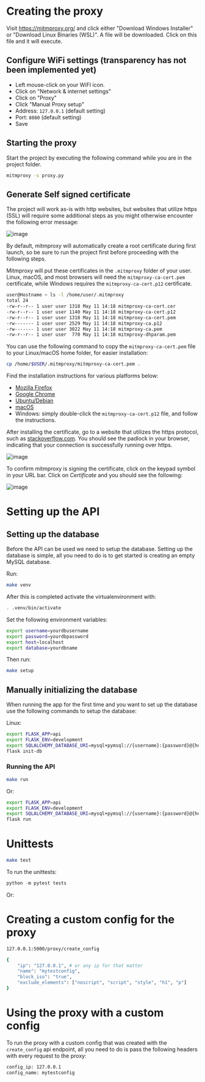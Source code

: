 # Creating the proxy
Visit https://mitmproxy.org/ and click either "Download Windows Installer" or "Download Linux Binaries (WSL)".
A file will be downloaded. Click on this file and it will execute.

## Configure WiFi settings (transparency has not been implemented yet)
- Left mouse-click on your WiFI icon.
- Click on "Network & internet settings"
- Click on "Proxy"
- Click "Manual Proxy setup"
- Address: `127.0.0.1` (default setting)
- Port: `8080` (default setting)
- Save

## Starting the proxy
Start the project by executing the following command while you are in the project folder.
```bash
mitmproxy -s proxy.py
```

## Generate Self signed certificate
The project will work as-is with http websites, but websites that utilize https (SSL) will require some additional steps as you might otherwise encounter the following error message:

![image](https://user-images.githubusercontent.com/11412480/121014932-c6416e80-c79a-11eb-8862-ac95446e7f2d.png)

By default, mitmproxy will automatically create a root certificate during first launch, so be sure to run the project first before proceeding with the following steps.

Mitmproxy will put these certificates in the `.mitmproxy` folder of your user. Linux, macOS, and most browsers will need the `mitmproxy-ca-cert.pem` certificate, while Windows requires the `mitmproxy-ca-cert.p12` certificate.

```bash
user@Hostname ~ ls -l /home/user/.mitmproxy
total 24
-rw-r--r-- 1 user user 1318 May 11 14:18 mitmproxy-ca-cert.cer
-rw-r--r-- 1 user user 1140 May 11 14:18 mitmproxy-ca-cert.p12
-rw-r--r-- 1 user user 1318 May 11 14:18 mitmproxy-ca-cert.pem
-rw------- 1 user user 2529 May 11 14:18 mitmproxy-ca.p12
-rw------- 1 user user 3022 May 11 14:18 mitmproxy-ca.pem
-rw-r--r-- 1 user user  770 May 11 14:18 mitmproxy-dhparam.pem
```

You can use the following command to copy the `mitmproxy-ca-cert.pem` file to your Linux/macOS home folder, for easier installation:

```bash
cp /home/$USER/.mitmproxy/mitmproxy-ca-cert.pem .
```

Find the installation instructions for various platforms below:

- [Mozilla Firefox](https://wiki.mozilla.org/MozillaRootCertificate#Mozilla_Firefox)
- [Google Chrome](https://stackoverflow.com/a/15076602/198996)
- [Ubuntu/Debian](https://askubuntu.com/questions/73287/how-do-i-install-a-root-certificate/94861#94861)
- [macOS](https://support.apple.com/guide/keychain-access/add-certificates-to-a-keychain-kyca2431/mac)
- Windows: simply double-click the `mitmproxy-ca-cert.p12` file, and follow the instructions.

After installing the certificate, go to a website that utilizes the https protocol, such as [stackoverflow.com](https://stackoverflow.com/). You should see the padlock in your browser, indicating that your connection is successfully running over https.

![image](https://user-images.githubusercontent.com/11412480/121016912-0144a180-c79d-11eb-83dd-95c8eecb42c7.png)


To confirm mitmproxy is signing the certificate, click on the keypad symbol in your URL bar. Click on _Certificate_ and you should see the following:

![image](https://user-images.githubusercontent.com/11412480/121017091-2b965f00-c79d-11eb-8daa-fb9b76ca3647.png)

# Setting up the API
## Setting up the database
Before the API can be used we need to setup the database. Setting up the database is simple, all you need to do is to get started is creating an empty MySQL database.

Run:

```bash
make venv
```

After this is completed activate the virtualenvironment with:

```bash
. .venv/bin/activate
```

Set the following environment variables:

```bash
export username=yourdbusername
export password=yourdbpassword
export host=localhost
export database=yourdbname
```

Then run:
```bash
make setup
```

## Manually initializing the  database
When running the app for the first time and you want to set up the database use the following commands to setup the database:

Linux:

```bash
export FLASK_APP=api
export FLASK_ENV=development
export SQLALCHEMY_DATABASE_URI=mysql+pymsql://{username}:{password}@{host}/{databasename}
flask init-db
```
### Running the API
```bash
make run
```
Or:

```bash
export FLASK_APP=api
export FLASK_ENV=development
export SQLALCHEMY_DATABASE_URI=mysql+pymsql://{username}:{password}@{host}/{databasename}
flask run
```

# Unittests
```bash
make test
```

To run the unittests:

```python
python -m pytest tests
```
Or:

# Creating a custom config for the proxy
```bash
127.0.0.1:5000/proxy/create_config

{
    "ip": "127.0.0.1", # or any ip for that matter
    "name": "mytestconfig",
    "block_iso": "true",
    "exclude_elements": ["noscript", "script", "style", "h1", "p"]
}
```
# Using the proxy with a custom config
To run the proxy with a custom config that was created with the `create_config` api endpoint, all you need to do is pass the following headers with every request to the proxy:

```bash
config_ip: 127.0.0.1
config_name: mytestconfig
```

